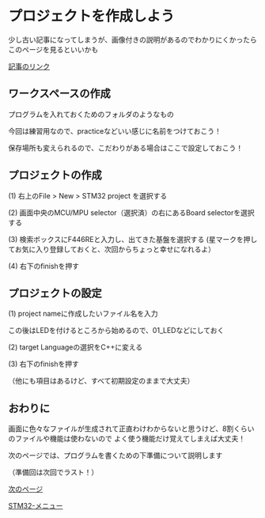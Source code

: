# プロジェクトを作成しよう

少し古い記事になってしまうが、画像付きの説明があるのでわかりにくかったらこのページを見るといいかも

[記事のリンク](https://qiita.com/yosihisa/items/136bcc09c466227303a2#%E3%83%97%E3%83%AD%E3%82%B8%E3%82%A7%E3%82%AF%E3%83%88%E3%82%92%E4%BD%9C%E6%88%90%E3%81%97%E3%82%88%E3%81%86)

## ワークスペースの作成

プログラムを入れておくためのフォルダのようなもの

今回は練習用なので、practiceなどいい感じに名前をつけておこう！

保存場所も変えられるので、こだわりがある場合はここで設定しておこう！

## プロジェクトの作成

(1) 右上のFile > New > STM32 project を選択する

(2) 画面中央のMCU/MPU selector（選択済）の右にあるBoard selectorを選択する

(3) 検索ボックスにF446REと入力し、出てきた基盤を選択する
(星マークを押してお気に入り登録しておくと、次回からちょっと幸せになれるよ）

(4) 右下のfinishを押す

## プロジェクトの設定

(1) project nameに作成したいファイル名を入力

この後はLEDを付けるところから始めるので、01_LEDなどにしておく

(2) target Languageの選択をC++に変える

(3) 右下のfinishを押す

（他にも項目はあるけど、すべて初期設定のままで大丈夫）

## おわりに

画面に色々なファイルが生成されて正直わけわからないと思うけど、8割くらいのファイルや機能は使わないので
よく使う機能だけ覚えてしまえば大丈夫！

次のページでは、プログラムを書くための下準備について説明します

（準備回は次回でラスト！）

[次のページ](03_初期設定.md)

[STM32-メニュー](index.md)
